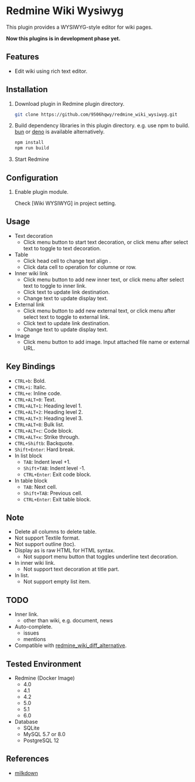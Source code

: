# Redmine Wiki Wysiwyg

This plugin provides a WYSIWYG-style editor for wiki pages.

**Now this plugins is in development phase yet.**

## Features

- Edit wiki using rich text editor.

## Installation

1. Download plugin in Redmine plugin directory.
   ```sh
   git clone https://github.com/9506hqwy/redmine_wiki_wysiwyg.git
   ```
2. Build dependency libraries in this plugin directory.
   e.g. use npm to build. [bun](https://bun.sh/) or [deno](https://deno.com/) is available alternatively.
   ```sh
   npm install
   npm run build
   ```
3. Start Redmine

## Configuration

1. Enable plugin module.

   Check [Wiki WYSIWYG] in project setting.

## Usage

* Text decoration
  * Click menu button to start text decoration, or click menu after select text to toggle to text decoration.
* Table
  * Click head cell to change text align .
  * Click data cell to operation for columne or row.
* Inner wiki link
  * Click menu button to add new inner text, or click menu after select text to toggle to inner link.
  * Click text to update link destination.
  * Change text to update display text.
* External link
  * Click menu button to add new external text, or click menu after select text to toggle to external link.
  * Click text to update link destination.
  * Change text to update display text.
* Image
  * Click menu button to add image. Input attached file name or external URL.

## Key Bindings

- `CTRL+b`: Bold.
- `CTRL+i`: Italic.
- `CTRL+e`: Inline code.
- `CTRL+ALT+0`: Text.
- `CTRL+ALT+1`: Heading level 1.
- `CTRL+ALT+2`: Heading level 2.
- `CTRL+ALT+3`: Heading level 3.
- `CTRL+ALT+8`: Bulk list.
- `CTRL+ALT+c`: Code block.
- `CTRL+ALT+x`: Strike through.
- `CTRL+Shiftb`: Backquote.
- `Shift+Enter`: Hard break.
- In list block
  - `TAB`: Indent level +1.
  - `Shift+TAB`: Indent level -1.
  - `CTRL+Enter`: Exit code block.
- In table block
  - `TAB`: Next cell.
  - `Shift+TAB`: Previous cell.
  - `CTRL+Enter`: Exit table block.

## Note

* Delete all columns to delete table.
* Not support Textile format.
* Not support outline (toc).
* Display as is raw HTML for HTML syntax.
  * Not support menu button that toggles underline text decoration.
* In inner wiki link.
  * Not support text decoration at title part.
* In list.
  + Not support empty list item.

## TODO

* Inner link.
  * other than wiki, e.g. document, news
* Auto-complete.
  * issues
  * mentions
* Compatible with [redmine_wiki_diff_alternative](https://github.com/9506hqwy/redmine_wiki_diff_alternative).

## Tested Environment

* Redmine (Docker Image)
  * 4.0
  * 4.1
  * 4.2
  * 5.0
  * 5.1
  * 6.0
* Database
  * SQLite
  * MySQL 5.7 or 8.0
  * PostgreSQL 12

## References

* [milkdown](https://milkdown.dev/)

